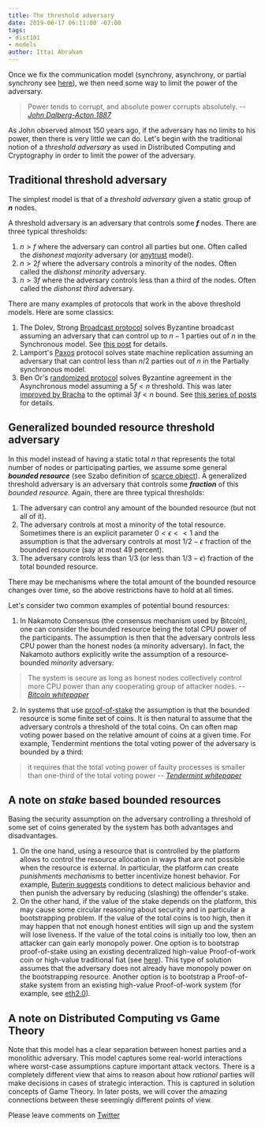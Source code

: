 ```yaml
---
title: The threshold adversary
date: 2019-06-17 06:11:00 -07:00
tags:
- dist101
- models
author: Ittai Abraham
---
```


Once we fix the communication model (synchrony, asynchrony, or partial synchrony see [here](https://decentralizedthoughts.github.io/2019-06-01-2019-5-31-models/)), we then need some way to limit the power of the adversary. 


> Power tends to corrupt, and absolute power corrupts absolutely.
> -- <cite> [John Dalberg-Acton 1887](https://en.wikipedia.org/wiki/John_Dalberg-Acton,_1st_Baron_Acton) </cite>

As John observed almost 150 years ago, if the adversary has no limits to his power, then there is very little we can do. Let's begin with the traditional notion of a _threshold adversary_ as used in Distributed Computing and Cryptography in order to limit the power of the adversary. 

## Traditional threshold adversary 
The simplest model is that of a _threshold adversary_ given a static group of **_n_** nodes. 

A threshold adversary is an adversary that controls some **_f_** nodes. There are three typical thresholds:
1. $n>f$ where the adversary can control all parties but one. Often called the _dishonest majority_ adversary (or [anytrust](https://www.ohmygodel.com/publications/d3-eurosec12.pdf) model).
2. $n>2f$ where the adversary controls a minority of the nodes. Often called the _dishonst minority_ adversary.
3. $n>3f$ where the adversary controls less than a third of the nodes. Often called the _dishonst third_ adversary.

There are many examples of protocols that work in the above threshold models. Here are some classics:
1. The Dolev, Strong [Broadcast protocol](https://www.cs.huji.ac.il/~dolev/pubs/authenticated.pdf)  solves Byzantine broadcast assuming an adversary that can control up to $n-1$ parties out of $n$ in the Synchronous model. See [this post](https://decentralizedthoughts.github.io/2019-12-22-dolev-strong/) for details.
2. Lamport's [Paxos](https://lamport.azurewebsites.net/pubs/lamport-paxos.pdf) protocol solves state machine replication assuming an adversary that can control less than $n/2$ parties out of $n$ in the Partially synchronous model.
3. Ben Or's [randomized protocol](http://www.cs.utexas.edu/users/lorenzo/corsi/cs380d/papers/p27-ben-or.pdf) solves Byzantine agreement in the Asynchronous model assuming a $5f<n$ threshold. This was later [improved by Bracha](https://core.ac.uk/download/pdf/82523202.pdf) to the optimal $3f<n$ bound. See [this series of posts](https://decentralizedthoughts.github.io/2022-03-30-asynchronous-agreement-part-one-defining-the-problem/) for details.

## Generalized bounded resource threshold adversary 
In this model instead of having a static total _n_ that represents the total number of nodes or participating parties, we assume some general **_bounded resource_** (see Szabo definition of [scarce object](https://nakamotoinstitute.org/scarce-objects/)). A generalized threshold adversary is an adversary that controls some **_fraction_** of this _bounded resource_. Again, there are three typical thresholds:

1. The adversary can control any amount of the bounded resource (but not all of it).
2. The adversary controls at most a minority of the total resource. Sometimes there is an explicit parameter $0< \epsilon << 1$ and the assumption is that the adversary controls at most $1/2 - \epsilon$ fraction of the bounded resource (say at most 49 percent).
3. The adversary controls less than $1/3$ (or less than $1/3 - \epsilon$) fraction of the total bounded resource. 

There may be mechanisms where the total amount of the bounded resource changes over time, so the above restrictions have to hold at all times.

Let's consider two common examples of potential bound resources:

1. In Nakamoto Consensus (the consensus mechanism used by Bitcoin), one can consider the bounded resource being the total CPU power of the participants. The assumption is then that the adversary controls less CPU power than the honest nodes (a minority adversary). In fact, the Nakamoto authors explicitly write the assumption of a resource-bounded _minority_ adversary:
> The system is secure as long as honest nodes collectively control more CPU power than any cooperating group of attacker nodes.
> -- <cite>[Bitcoin whitepaper](https://bitcoin.org/bitcoin.pdf) </cite>

2. In systems that use [proof-of-stake](https://www.investopedia.com/terms/p/proof-stake-pos.asp) the assumption is that the bounded resource is some finite set of coins. It is then natural to assume that the adversary controls a threshold of the total coins. On can often map voting power based on the relative amount of coins at a given time. For example, Tendermint mentions the total voting power of the adversary is bounded by a third:
> it requires that the total voting power of faulty processes is smaller than one-third of the total voting power
> -- <cite> [Tendermint whitepaper](https://arxiv.org/pdf/1807.04938.pdf) </cite>


## A note on _stake_ based bounded resources
Basing the security assumption on the adversary controlling a threshold of some set of coins generated by the system has both advantages and disadvantages.
1. On the one hand, using a resource that is controlled by the platform allows to control the resource allocation in ways that are not possible when the resource is external. In particular, the platform can create _punishments mechanisms_ to better incentivize honest behavior. For example, [Buterin suggests]((https://medium.com/@VitalikButerin/minimal-slashing-conditions-20f0b500fc6c)) conditions to detect malicious behavior and then punish the adversary by reducing (slashing) the offender's stake.
2. On the other hand, if the value of the stake depends on the platform, this may cause some circular reasoning about security and in particular a bootstrapping problem. If the value of the total coins is too high, then it may happen that not enough honest entities will sign up and the system will lose liveness. If the value of the total coins is initially too low, then an attacker can gain early monopoly power. One option is to bootstrap proof-of-stake using an existing decentralized high-value Proof-of-work coin or high-value traditional fiat (see [here](https://bitcoinist.com/visa-paypal-10-million-run-facebook-coin-node/)). This type of solution assumes that the adversary does not already have monopoly power on the bootstrapping resource. Another option is to bootstrap a Proof-of-stake system from an existing high-value Proof-of-work system (for example, see [eth2.0](https://github.com/ethereum/eth2.0-specs)).

## A note on Distributed Computing vs Game Theory
Note that this model has a clear separation between honest parties and a monolithic adversary. This model captures some real-world interactions where worst-case assumptions capture important attack vectors. There is a completely different view that aims to reason about how _rational_ parties will make decisions in cases of strategic interaction. This is captured in solution concepts of Game Theory. In later posts, we will cover the amazing connections between these seemingly different points of view.


Please leave comments on [Twitter](https://twitter.com/ittaia/status/1141475000278556674?s=20)

